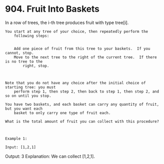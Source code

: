 # 904. Fruit Into Baskets

In a row of trees, the i-th tree produces fruit with type tree[i].
    

    You start at any tree of your choice, then repeatedly perform the
        following steps:

    
        Add one piece of fruit from this tree to your baskets.  If you cannot, stop.
        Move to the next tree to the right of the current tree.  If there is no tree to the
            right, stop.
        
    

    Note that you do not have any choice after the initial choice of starting tree: you must
        perform step 1, then step 2, then back to step 1, then step 2, and so on until you stop.

    You have two baskets, and each basket can carry any quantity of fruit, but you want each
        basket to only carry one type of fruit each.

    What is the total amount of fruit you can collect with this procedure?

     

    Example 1:

    Input: [1,2,1]
Output: 3
Explanation: We can collect [1,2,1].